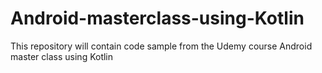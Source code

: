 # Android-masterclass-using-Kotlin
This repository will contain code sample from the Udemy course Android master class using Kotlin
